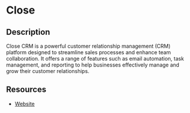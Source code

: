 # Close

## Description
Close CRM is a powerful customer relationship management (CRM) platform designed to streamline sales processes and enhance team collaboration. It offers a range of features such as email automation, task management, and reporting to help businesses effectively manage and grow their customer relationships.

## Resources
* [Website](close.com)